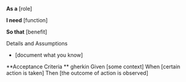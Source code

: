 **As a** [role]

**I need** [function]

**So that** [benefit]

Details and Assumptions
  * [document what you know]
 
**Acceptance Criteria
**
  gherkin 
  Given [some context]
  When [certain action is taken]
  Then [the outcome of action is observed]
